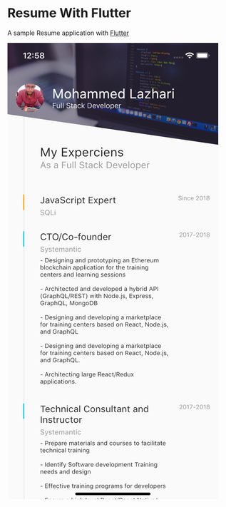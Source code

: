 # Resume With Flutter

A sample Resume application with [Flutter](https://flutter.io/)

![Resume App](https://github.com/Lazhari/resume-app-flutter/raw/master/resume_app.png)
